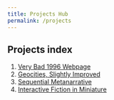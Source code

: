 ```yaml
---
title: Projects Hub
permalink: /projects
---
```


## Projects index

1. [Very Bad 1996 Webpage](/artofweb-21/projects/1-geocities)
2. [Geocities, Slightly Improved](/artofweb-21/projects/1p5-geocities-2)
3. [Sequential Metanarrative](/artofweb-21/projects/2-metanarrative)
4. [Interactive Fiction in Miniature](./4-if-mini)

<!-- 2. [Your AOLW Directory](./2-aolw-dir) -->
<!-- 3. [Four Ways: Call to action](./3-ctoa) -->

<!-- 5. [Array exercises](./5-arrays) -->
<!-- 6. [Uncreative Writing](./6-generative) -->
<!-- 7. [Final Project](./7-final) -->